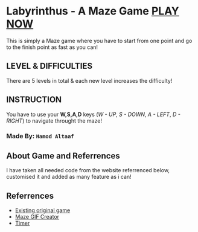 # Labyrinthus - A Maze Game [PLAY NOW](https://husseinaltaaf.github.io/labyrinthus_javascript_game/)

This is simply a Maze game where you have to start from one point and go to the finish point as fast as you can!

## LEVEL & DIFFICULTIES

There are 5 levels in total & each new level increases the difficulty!

## INSTRUCTION

You have to use your **W,S,A,D** keys (_W - UP_, _S - DOWN_, _A - LEFT_, _D - RIGHT_) to navigate throught the maze!

### Made By: `Hamod Altaaf`

## About Game and Referrences

I have taken all needed code from the website referrenced below, customised it and added as many feature as i can!

## Referrences

- [Existing original game](https://html5.litten.com/make-a-maze-game-on-an-html5-canvas/)
- [Maze GIF Creator](http://hereandabove.com/maze/mazeorig.form.html)
- [Timer](https://stackoverflow.com/a/5517836)
